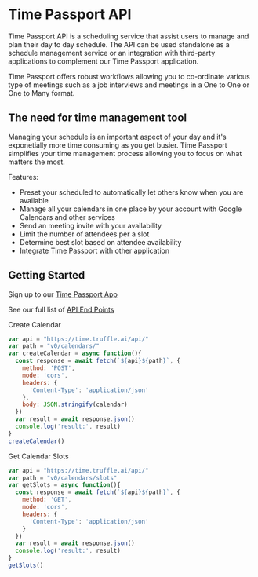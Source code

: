 Time Passport API
==============================

Time Passport API is a scheduling service that assist users to manage and plan their day to day schedule. The API can be used standalone as a schedule management service or an integration with third-party applications to complement our Time Passport application.

Time Passport offers robust workflows allowing you to co-ordinate various type of meetings such as a job interviews and meetings in a One to One or One to Many format.

The need for time management tool
----------------------------------
Managing your schedule is an important aspect of your day and it's exponetially more time consuming as you get busier. Time Passport simplifies your time management process allowing you to focus on what matters the most.

Features:
* Preset your scheduled to automatically let others know when you are available
* Manage all your calendars in one place by your account with Google Calendars and other services
* Send an meeting invite with your availability
* Limit the number of attendees per a slot
* Determine best slot based on attendee availability
* Integrate Time Passport with other application

Getting Started
-----------------------------------

Sign up to our [Time Passport App](http://time.truffle.ai/dashboard)

See our full list of [API End Points](https://github.com/appsocially/schedulerly-docs/tree/master/endpoints)

Create Calendar

``` js
var api = "https://time.truffle.ai/api/"
var path = "v0/calendars/"
var createCalendar = async function(){
  const response = await fetch(`${api}${path}`, {
    method: 'POST',
    mode: 'cors',
    headers: {
      'Content-Type': 'application/json'
    },
    body: JSON.stringify(calendar)
  })
  var result = await response.json()
  console.log('result:', result)
}
createCalendar()
```
Get Calendar Slots


``` js
var api = "https://time.truffle.ai/api/"
var path = "v0/calendars/slots"
var getSlots = async function(){
  const response = await fetch(`${api}${path}`, {
    method: 'GET',
    mode: 'cors',
    headers: {
      'Content-Type': 'application/json'
    }
  })
  var result = await response.json()
  console.log('result:', result)
}
getSlots()
```
